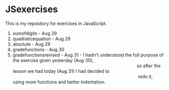 # JSexercises
This is my repository for exercises in JavaScript.
1. sumofdigits - Aug 29
2. quadraticequation - Aug 29
3. absolute - Aug 29
4. gradefunctions - Aug 30
5. gradefunctionsrevised - Aug 31 - I hadn't understood the full purpose of the exercise given yesterday (Aug 30), 
                            so after the lesson we had today (Aug 31) I had decided to                                 
                            redo it, using more functions and better indentation.
